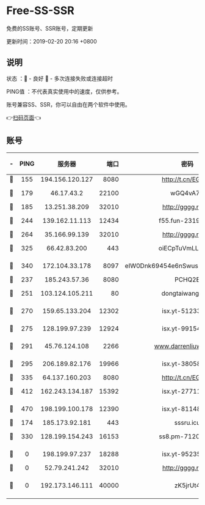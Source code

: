 # Free-SS-SSR

免费的SS账号、SSR账号，定期更新

更新时间：2019-02-20 20:16 +0800

## 说明

状态     ：🙂 - 良好 🙁 - 多次连接失败或连接超时

PING值   ：不代表真实使用中的速度，仅供参考。

账号兼容SS、SSR，你可以自由在两个软件中使用。

👉[扫码页面](https://liesauer.github.io/free-ss-ssr.github.io/)👈

## 账号

|-|PING|服务器|端口|密码|加密方式|区域|
|:----:|:----:|:-----:|-----:|:----:|:----:|:----:|
|🙂|155|194.156.120.127|8080|http://t.cn/EGJIyrl|rc4-md5|RU|
|🙂|179|46.17.43.2|22100|wGQ4vA7D|aes-256-gcm|RU|
|🙂|185|13.251.38.209|32010|http://gggg.rocks|chacha20|SG|
|🙂|244|139.162.11.113|12434|f55.fun-23190804|aes-256-cfb|SG|
|🙂|264|35.166.99.139|32010|http://gggg.rocks|chacha20|US|
|🙂|325|66.42.83.200|443|oiECpTuVmLLxk4Ts|aes-256-cfb|US|
|🙂|340|172.104.33.178|8097|eIW0Dnk69454e6nSwuspv9DmS201tQ0D|aes-256-cfb|SG|
|🙂|237|185.243.57.36|8080|PCHQ2E|rc4-md5|US|
|🙂|251|103.124.105.211|80|dongtaiwang.com|aes-256-cfb|US|
|🙂|270|159.65.133.204|12302|isx.yt-51233749|aes-256-cfb|SG|
|🙂|275|128.199.97.239|12924|isx.yt-99154843|aes-256-cfb|SG|
|🙂|291|45.76.124.108|2266|www.darrenliuwei.com|aes-256-cfb|AU|
|🙂|295|206.189.82.176|19966|isx.yt-38058663|aes-256-cfb|SG|
|🙂|335|64.137.160.203|8080|http://t.cn/EGJIyrl|rc4-md5|CA|
|🙂|412|162.243.134.187|15392|isx.yt-27711112|aes-256-cfb|US|
|🙂|470|198.199.100.178|12390|isx.yt-81148539|aes-256-cfb|US|
|🙁|174|185.173.92.181|443|sssru.icu|rc4-md5|RU|
|🙁|330|128.199.154.243|16153|ss8.pm-71203520|aes-256-cfb|SG|
|🙁|0|198.199.97.237|18288|isx.yt-95235658|aes-256-cfb|US|
|🙁|0|52.79.241.242|32010|http://gggg.rocks|chacha20|KR|
|🙁|0|192.173.146.111|40000|zK5jrUt4|chacha20-ietf-poly1305|US|

